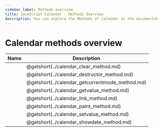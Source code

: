```yaml
---
sidebar_label: Methods overview
title: JavaScript Calendar - Methods Overview
description: You can explore the Methods of Calendar in the documentation of the DHTMLX JavaScript UI library. Browse developer guides and API reference, try out code examples and live demos, and download a free 30-day evaluation version of DHTMLX Suite 7.
---
```


# Calendar methods overview

| Name                                               | Description                                               |
| -------------------------------------------------- | --------------------------------------------------------- |
| [](../calendar_clear_method.md)          | @getshort(../calendar_clear_method.md)          |
| [](../calendar_destructor_method.md)     | @getshort(../calendar_destructor_method.md)     |
| [](../calendar_getcurrentmode_method.md) | @getshort(../calendar_getcurrentmode_method.md) |
| [](../calendar_getvalue_method.md)       | @getshort(../calendar_getvalue_method.md)       |
| [](../calendar_link_method.md)           | @getshort(../calendar_link_method.md)           |
| [](../calendar_paint_method.md)          | @getshort(../calendar_paint_method.md)          |
| [](../calendar_setvalue_method.md)       | @getshort(../calendar_setvalue_method.md)       |
| [](../calendar_showdate_method.md)       | @getshort(../calendar_showdate_method.md)       |